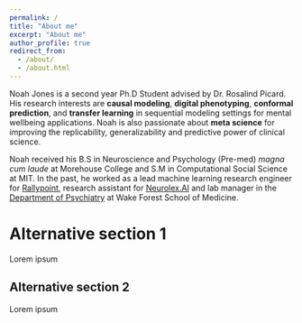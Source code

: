 ```yaml
---
permalink: /
title: "About me"
excerpt: "About me"
author_profile: true
redirect_from: 
  - /about/
  - /about.html
---
```


Noah Jones is a second year Ph.D Student advised by Dr. Rosalind Picard.  His research interests are **causal modeling**, **digital phenotyping**, **conformal prediction**, and **transfer learning** in sequential modeling settings for mental wellbeing applications.  Noah is also passionate about **meta science** for improving the replicability, generalizability and predictive power of clinical science.

Noah received his B.S in Neuroscience and Psychology (Pre-med) *magna cum laude* at Morehouse College and S.M in Computational Social Science at MIT.  In the past, he worked as a lead machine learning research engineer for [Rallypoint](https://www.rallypoint.com/), research assistant for [Neurolex.AI](https://www.neurolex.ai/) and lab manager in the [Department of Psychiatry](https://school.wakehealth.edu/departments/psychiatry-and-behavioral-medicine) at Wake Forest School of Medicine.

Alternative section 1
======
Lorem ipsum

Alternative section 2
------
Lorem ipsum
